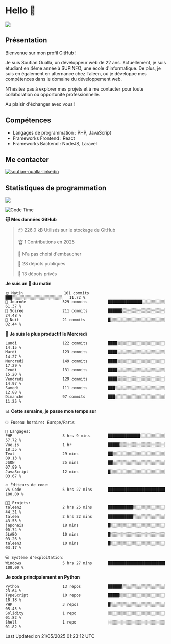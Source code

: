 # Hello 👋

![](https://komarev.com/ghpvc/?username=OSoufian&color=1a1b27)

## Présentation

Bienvenue sur mon profil GitHub !

Je suis Soufian Oualla, un développeur web de 22 ans. Actuellement, je suis étudiant en 4ème année à SUPINFO, une école d'informatique. De plus, je suis en également en alternance chez Taleen, où je développe mes compétences dans le domaine du développement web.

N'hésitez pas à explorer mes projets et à me contacter pour toute collaboration ou opportunité professionnelle.

Au plaisir d'échanger avec vous !

## Compétences

- Langages de programmation : PHP, JavaScript
- Frameworks Frontend : React
- Frameworks Backend : NodeJS, Laravel

## Me contacter

<p>
<a href="https://www.linkedin.com/in/soufian-oualla/" target="_blank"><img align="center" src="https://img.shields.io/badge/-LinkedIn-0077B5?style=for-the-badge&logo=Linkedin&logoColor=white" alt="soufian-oualla-linkedin"/></a>

## Statistiques de programmation

<a href="https://github-readme-stats.vercel.app/api/top-langs/?username=OSoufian&layout=compact">
  <img align="center" src="https://github-readme-stats.vercel.app/api/top-langs/?username=OSoufian&layout=compact"/>
</a>

<br />

<!--START_SECTION:waka-->
![Code Time](http://img.shields.io/badge/Code%20Time-453%20hrs%2017%20mins-blue)

**🐱 Mes données GitHub** 

> 📦 226.0 kB Utilisés sur le stockage de GitHub 
 > 
> 🏆 1 Contributions en 2025
 > 
> 🚫 N'a pas choisi d'embaucher
 > 
> 📜 28 dépots publiques 
 > 
> 🔑 13 dépots privés 
 > 
**Je suis un 🐤 du matin** 

```text
🌞 Matin                  101 commits         ███░░░░░░░░░░░░░░░░░░░░░░   11.72 % 
🌆 Journée                529 commits         ███████████████░░░░░░░░░░   61.37 % 
🌃 Soirée                 211 commits         ██████░░░░░░░░░░░░░░░░░░░   24.48 % 
🌙 Nuit                   21 commits          █░░░░░░░░░░░░░░░░░░░░░░░░   02.44 % 
```
📅 **Je suis le plus productif le Mercredi** 

```text
Lundi                    122 commits         ████░░░░░░░░░░░░░░░░░░░░░   14.15 % 
Mardi                    123 commits         ████░░░░░░░░░░░░░░░░░░░░░   14.27 % 
Mercredi                 149 commits         ████░░░░░░░░░░░░░░░░░░░░░   17.29 % 
Jeudi                    131 commits         ████░░░░░░░░░░░░░░░░░░░░░   15.20 % 
Vendredi                 129 commits         ████░░░░░░░░░░░░░░░░░░░░░   14.97 % 
Samedi                   111 commits         ███░░░░░░░░░░░░░░░░░░░░░░   12.88 % 
Dimanche                 97 commits          ███░░░░░░░░░░░░░░░░░░░░░░   11.25 % 
```


📊 **Cette semaine, je passe mon temps sur** 

```text
🕑︎ Fuseau horaire: Europe/Paris

💬 Langages: 
PHP                      3 hrs 9 mins        ██████████████░░░░░░░░░░░   57.72 % 
Vue.js                   1 hr                █████░░░░░░░░░░░░░░░░░░░░   18.35 % 
Text                     29 mins             ██░░░░░░░░░░░░░░░░░░░░░░░   09.13 % 
JSON                     25 mins             ██░░░░░░░░░░░░░░░░░░░░░░░   07.89 % 
JavaScript               12 mins             █░░░░░░░░░░░░░░░░░░░░░░░░   03.67 % 

🔥 Éditeurs de code: 
VS Code                  5 hrs 27 mins       █████████████████████████   100.00 % 

🐱‍💻 Projets: 
taleen2                  2 hrs 25 mins       ███████████░░░░░░░░░░░░░░   44.31 % 
taleen                   2 hrs 22 mins       ███████████░░░░░░░░░░░░░░   43.53 % 
japonais                 18 mins             █░░░░░░░░░░░░░░░░░░░░░░░░   05.74 % 
5LABO                    10 mins             █░░░░░░░░░░░░░░░░░░░░░░░░   03.26 % 
taleen3                  10 mins             █░░░░░░░░░░░░░░░░░░░░░░░░   03.17 % 

💻 Système d'exploitation: 
Windows                  5 hrs 27 mins       █████████████████████████   100.00 % 
```

**Je code principalement en Python** 

```text
Python                   13 repos            ██████░░░░░░░░░░░░░░░░░░░   23.64 % 
TypeScript               10 repos            █████░░░░░░░░░░░░░░░░░░░░   18.18 % 
PHP                      3 repos             █░░░░░░░░░░░░░░░░░░░░░░░░   05.45 % 
Solidity                 1 repo              ░░░░░░░░░░░░░░░░░░░░░░░░░   01.82 % 
Shell                    1 repo              ░░░░░░░░░░░░░░░░░░░░░░░░░   01.82 % 
```




 Last Updated on 21/05/2025 01:23:12 UTC
<!--END_SECTION:waka-->
